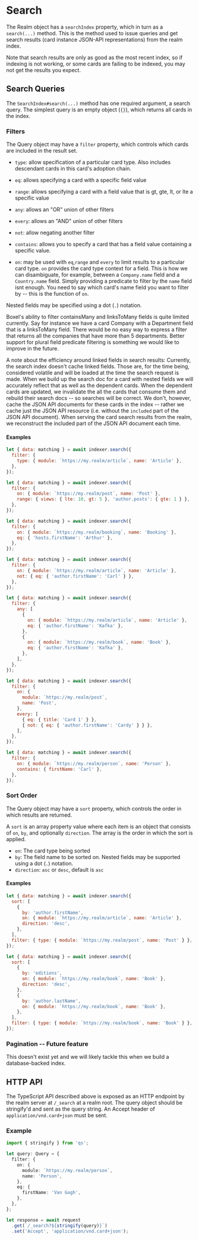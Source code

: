# Search

The Realm object has a `searchIndex` property, which in turn as a `search(...)` method. This is the method used to issue queries and get search results (card instance JSON-API representations) from the realm index.

Note that search results are only as good as the most recent index, so if indexing is not working, or some cards are failing to be indexed, you may not get the results you expect.

## Search Queries

The `SearchIndex#search(...)` method has one required argument, a search query. The simplest query is an empty object (`{}`), which returns all cards in the index.

### Filters

The Query object may have a `filter` property, which controls which cards are included in the result set.

- `type`: allow specification of a particular card type. Also includes descendant cards in this card's adoption chain.
- `eq`: allows specifying a card with a specific field value
- `range`: allows specifying a card with a field value that is gt, gte, lt, or lte a specific value
- `any`: allows an "OR" union of other filters
- `every`: allows an "AND" union of other filters
- `not`: allow negating another filter
- `contains`: allows you to specify a card that has a field value containing a specific value.

- `on`: may be used with `eq`,`range` and `every` to limit results to a particular card type. `on` provides the card type context for a field. This is how we can disambiguate, for example, between a `Company.name` field and a `Country.name` field. Simply providing a predicate to filter by the `name` field isnt enough. You need to say which card's name field you want to filter by -- this is the function of `on`.

Nested fields may be specified using a dot (`.`) notation.

Boxel's ability to filter containsMany and linksToMany fields is quite limited currently. Say for instance we have a card Company with a Department field that is a linksToMany field. There would be no easy way to express a filter that returns all the companies that have more than 5 departments. Better support for plural field predicate filtering is something we would like to improve in the future.

A note about the efficiency around linked fields in search results: Currently, the search index doesn't cache linked fields. Those are, for the time being, considered volatile and will be loaded at the time the search request is made. When we build up the search doc for a card with nested fields we will accurately reflect that as well as the dependent cards. When the dependent cards are updated, we invalidate the all the cards that consume them and rebuild their search docs -- so searches will be correct. We don't, however, cache the JSON API documents for these cards in the index -- rather we cache just the JSON API resource (i.e. without the `included` part of the JSON API document). When serving the card search results from the realm, we reconstruct the included part of the JSON API document each time.

#### Examples

```js
let { data: matching } = await indexer.search({
  filter: {
    type: { module: `https://my.realm/article`, name: 'Article' },
  },
});
```

```js
let { data: matching } = await indexer.search({
  filter: {
    on: { module: `https://my.realm/post`, name: 'Post' },
    range: { views: { lte: 10, gt: 5 }, 'author.posts': { gte: 1 } },
  },
});
```

```js
let { data: matching } = await indexer.search({
  filter: {
    on: { module: `https://my.realm/booking`, name: 'Booking' },
    eq: { 'hosts.firstName': 'Arthur' },
  },
});
```

```js
let { data: matching } = await indexer.search({
  filter: {
    on: { module: `https://my.realm/article`, name: 'Article' },
    not: { eq: { 'author.firstName': 'Carl' } },
  },
});
```

```js
let { data: matching } = await indexer.search({
  filter: {
    any: [
      {
        on: { module: `https://my.realm/article`, name: 'Article' },
        eq: { 'author.firstName': 'Kafka' },
      },
      {
        on: { module: `https://my.realm/book`, name: 'Book' },
        eq: { 'author.firstName': 'Kafka' },
      },
    ],
  },
});
```

```js
let { data: matching } = await indexer.search({
  filter: {
    on: {
      module: `https://my.realm/post`,
      name: 'Post',
    },
    every: [
      { eq: { title: 'Card 1' } },
      { not: { eq: { 'author.firstName': 'Cardy' } } },
    ],
  },
});
```

```js
let { data: matching } = await indexer.search({
  filter: {
    on: { module: `https://my.realm/person`, name: 'Person' },
    contains: { firstName: 'Carl' },
  },
});
```

### Sort Order

The Query object may have a `sort` property, which controls the order in which results are returned.

A `sort` is an array property value where each item is an object that consists of `on`, `by`, and optionally `direction`. The array is the order in which the sort is applied.

- `on`: The card type being sorted
- `by`: The field name to be sorted on. Nested fields may be supported using a dot (`.`) notation.
- `direction`: `asc` or `desc`, default is `asc`

#### Examples

```js
let { data: matching } = await indexer.search({
  sort: [
    {
      by: 'author.firstName',
      on: { module: `https://my.realm/article`, name: 'Article' },
      direction: 'desc',
    },
  ],
  filter: { type: { module: `https://my.realm/post`, name: 'Post' } },
});
```

```js
let { data: matching } = await indexer.search({
  sort: [
    {
      by: 'editions',
      on: { module: `https://my.realm/book`, name: 'Book' },
      direction: 'desc',
    },
    {
      by: 'author.lastName',
      on: { module: `https://my.realm/book`, name: 'Book' },
    },
  ],
  filter: { type: { module: `https://my.realm/book`, name: 'Book' } },
});
```

### Pagination -- Future feature

This doesn't exist yet and we will likely tackle this when we build a database-backed index.

## HTTP API

The TypeScript API described above is exposed as an HTTP endpoint by the realm server at `/_search` at a realm root. The query object should be stringify'd and sent as the query string. An Accept header of `application/vnd.card+json` must be sent.

### Example

```ts
import { stringify } from 'qs';

let query: Query = {
  filter: {
    on: {
      module: `https://my.realm/person`,
      name: 'Person',
    },
    eq: {
      firstName: 'Van Gogh',
    },
  },
};

let response = await request
  .get(`/_search?${stringify(query)}`)
  .set('Accept', 'application/vnd.card+json');
```
